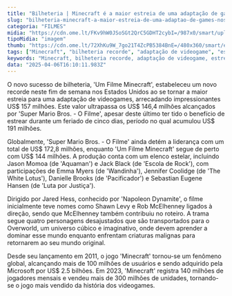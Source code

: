 ```yaml
---
title: "Bilheteria | Minecraft é a maior estreia de uma adaptação de games nos EUA"
slug: "bilheteria-minecraft-a-maior-estreia-de-uma-adaptao-de-games-nos-eua"
categoria: "FILMES"
midia: "https://cdn.ome.lt/FKv9hW0JSoSGt2QrC5GDHT2cybI=/987x0/smart/uploads/conteudo/fotos/minecraftfilme_reXbGak.jpg"
tipoMidia: "imagem"
thumb: "https://cdn.ome.lt/72XhKu9W_7go21T4ZcPB5384BnE=/480x360/smart/extras/conteudos/minecraftfilme_3DwHlYW.jpg"
tags: ["Minecraft", "bilheteria recorde", "adaptação de videogame", "estreia nos EUA", "elenco estelar", "Jared Hess", "recorde de vendas", "fenômeno global"]
keywords: "Minecraft, bilheteria recorde, adaptação de videogame, estreia nos EUA, elenco estelar, Jared Hess, recorde de vendas, fenômeno global"
data: "2025-04-06T16:10:11.983Z"
---
```


O novo sucesso de bilheteria, 'Um Filme Minecraft', estabeleceu um novo recorde neste fim de semana nos Estados Unidos ao se tornar a maior estreia para uma adaptação de videogames, arrecadando impressionantes US$ 157 milhões. Este valor ultrapassa os US$ 146,4 milhões alcançados por 'Super Mario Bros. - O Filme', apesar deste último ter tido o benefício de estrear durante um feriado de cinco dias, período no qual acumulou US$ 191 milhões.

Globalmente, 'Super Mario Bros. - O Filme' ainda detém a liderança com um total de US$ 172,8 milhões, enquanto 'Um Filme Minecraft' segue de perto com US$ 144 milhões. A produção conta com um elenco estelar, incluindo Jason Momoa (de 'Aquaman') e Jack Black (de 'Escola de Rock'), com participações de Emma Myers (de 'Wandinha'), Jennifer Coolidge (de 'The White Lotus'), Danielle Brooks (de 'Pacificador') e Sebastian Eugene Hansen (de 'Luta por Justiça').

Dirigido por Jared Hess, conhecido por 'Napoleon Dynamite', o filme inicialmente teve nomes como Shawn Levy e Rob McElhenney ligados à direção, sendo que McElhenney também contribuiu no roteiro. A trama segue quatro personagens desajustados que são transportados para o Overworld, um universo cúbico e imaginativo, onde devem aprender a dominar esse mundo enquanto enfrentam criaturas malignas para retornarem ao seu mundo original.

Desde seu lançamento em 2011, o jogo 'Minecraft' tornou-se um fenômeno global, alcançando mais de 100 milhões de usuários e sendo adquirido pela Microsoft por US$ 2.5 bilhões. Em 2023, 'Minecraft' registra 140 milhões de jogadores mensais e vendeu mais de 300 milhões de unidades, tornando-se o jogo mais vendido da história dos videogames.
